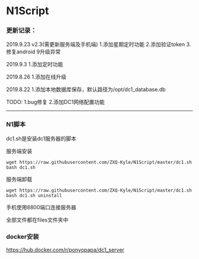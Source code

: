# N1Script

### 更新记录：
2019.9.23
v2.3(需更新服务端及手机端)
1.添加星期定时功能
2.添加验证token
3.修复android 9升级异常

2019.9.3
1.添加定时功能

2019.8.26
1.添加在线升级

2019.8.22
1.添加本地数据库保存，默认路径为/opt/dc1_database.db

TODO:
1.bug修复
2.添加DC1网络配置功能

--- 

### N1脚本

dc1.sh是安装dc1服务器的脚本

服务端安装
```
wget https://raw.githubusercontent.com/ZXQ-Kyle/N1Script/master/dc1.sh
bash dc1.sh
```

服务端卸载
```
wget https://raw.githubusercontent.com/ZXQ-Kyle/N1Script/master/dc1.sh
bash dc1.sh uninstall
```

手机使用8800端口连接服务器

全部文件都在files文件夹中

### docker安装
https://hub.docker.com/r/ponyopapa/dc1_server
